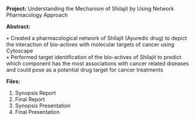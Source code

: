 <b>Project:</b> 
Understanding the Mechanism of Shilajit by Using Network Pharmacology Approach

<b>Abstract:</b>

• Created a pharmacological network of Shilajit (Ayuredic drug) to depict the interaction of bio-actives with molecular targets of cancer using Cytoscape <br/>
• Performed target identification of the bio-actives of Shilajit to predict which component has the most associations with cancer related diseases and could pose as a potential drug target for cancer treatments

<b>Files:</b></br>
1. Synopsis Report
2. Final Report
3. Synopsis Presentation
4. Final Presentation
